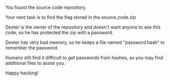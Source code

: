 You found the source code repository.

Your next task is to find the flag stored in the source_code.zip

Dexter is the owner of the repository and doesn't want anyone to see this code, so he has protected the zip with a password.

Dexter has very bad memory, so he keeps a file named "password.hash" to remember the password.

Humans still find it difficult to get passwords from hashes, so you may find additional files to assist you.

Happy hacking!
